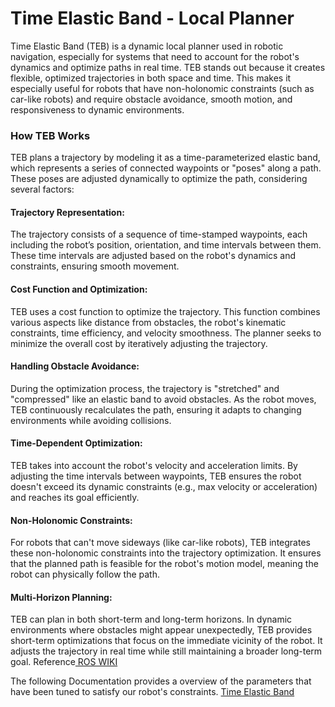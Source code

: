 <h1>Time Elastic Band - Local Planner</h1>


<p>Time Elastic Band (TEB) is a dynamic local planner used in robotic navigation, especially for systems that need to account for the robot's dynamics and optimize
paths in real time. TEB stands out because it creates flexible, optimized trajectories in both space and time. This makes it especially useful for robots that have
non-holonomic constraints (such as car-like robots) and require obstacle avoidance, smooth motion, and responsiveness to dynamic environments.</p>

<h3>How TEB Works</h3>

TEB plans a trajectory by modeling it as a time-parameterized elastic band, which represents a series of connected waypoints or "poses" along a path. These poses are adjusted dynamically to optimize the path, considering several factors:

<h4>Trajectory Representation:</h4>
The trajectory consists of a sequence of time-stamped waypoints, each including the robot’s position, orientation, and time intervals between them. These time intervals are adjusted based on the robot's dynamics and constraints, ensuring smooth movement.
<h4>Cost Function and Optimization:</h4>
TEB uses a cost function to optimize the trajectory. This function combines various aspects like distance from obstacles, the robot's kinematic constraints, time efficiency, and velocity smoothness. The planner seeks to minimize the overall cost by iteratively adjusting the trajectory.
<h4>Handling Obstacle Avoidance:</h4>
During the optimization process, the trajectory is "stretched" and "compressed" like an elastic band to avoid obstacles. As the robot moves, TEB continuously recalculates the path, ensuring it adapts to changing environments while avoiding collisions.
<h4>Time-Dependent Optimization:</h4>
TEB takes into account the robot's velocity and acceleration limits. By adjusting the time intervals between waypoints, TEB ensures the robot doesn't exceed its dynamic constraints (e.g., max velocity or acceleration) and reaches its goal efficiently.
<h4>Non-Holonomic Constraints:</h4>
For robots that can't move sideways (like car-like robots), TEB integrates these non-holonomic constraints into the trajectory optimization. It ensures that the planned path is feasible for the robot's motion model, meaning the robot can physically follow the path.
<h4>Multi-Horizon Planning:</h4>

TEB can plan in both short-term and long-term horizons. In dynamic environments where obstacles might appear unexpectedly, TEB provides short-term optimizations that focus on the immediate vicinity of the robot. It adjusts the trajectory in real time while still maintaining a broader long-term goal.
Reference[ ROS WIKI ](http://wiki.ros.org/teb_local_planner)

The following Documentation provides a overview of the parameters that have been tuned to satisfy our robot's constraints. 
[Time Elastic Band](https://github.com/Adipks/autonomous_navigation/blob/main/navstack_pub/teb_params.md)
